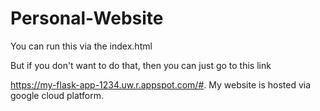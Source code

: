 # Personal-Website

You can run this via the index.html

But if you don't want to do that, then you can just go to this link 

https://my-flask-app-1234.uw.r.appspot.com/#. My website is hosted via google cloud platform.
